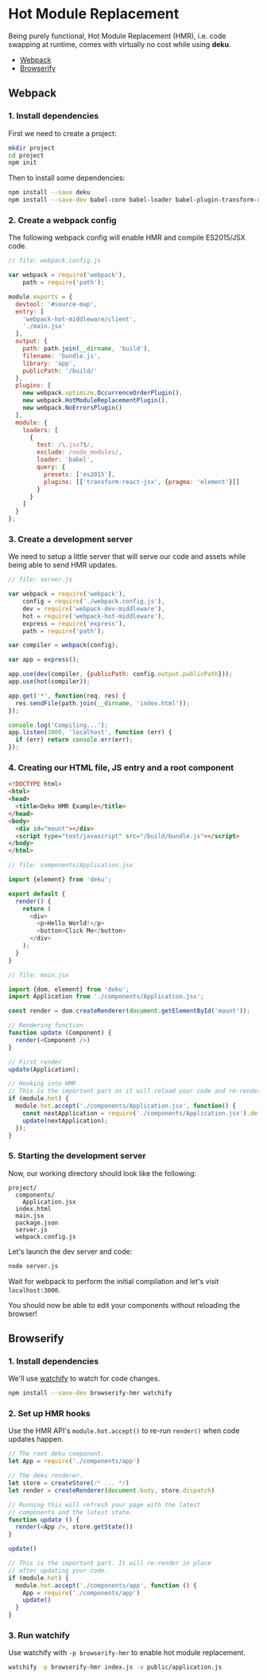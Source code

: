 # Hot Module Replacement

Being purely functional, Hot Module Replacement (HMR), i.e. code swapping at runtime, comes with virtually no cost while using **deku**.

* [Webpack](#webpack)
* [Browserify](#browserify)

## Webpack

### 1. Install dependencies

First we need to create a project:

```bash
mkdir project
cd project
npm init
```

Then to install some dependencies:

```bash
npm install --save deku
npm install --save-dev babel-core babel-loader babel-plugin-transform-react-jsx babel-preset-es2015 express webpack webpack-dev-middleware webpack-hot-middleware
```

### 2. Create a webpack config

The following webpack config will enable HMR and compile ES2015/JSX code.

```js
// file: webpack.config.js

var webpack = require('webpack'),
    path = require('path');

module.exports = {
  devtool: '#source-map',
  entry: [
    'webpack-hot-middleware/client',
    './main.jsx'
  ],
  output: {
    path: path.join(__dirname, 'build'),
    filename: 'bundle.js',
    library: 'app',
    publicPath: '/build/'
  },
  plugins: [
    new webpack.optimize.OccurrenceOrderPlugin(),
    new webpack.HotModuleReplacementPlugin(),
    new webpack.NoErrorsPlugin()
  ],
  module: {
    loaders: [
      {
        test: /\.jsx?$/,
        exclude: /node_modules/,
        loader: 'babel',
        query: {
          presets: ['es2015'],
          plugins: [['transform-react-jsx', {pragma: 'element'}]]
        }
      }
    ]
  }
};

```

### 3. Create a development server

We need to setup a little server that will serve our code and assets while being able to send HMR updates.

```js
// file: server.js

var webpack = require('webpack'),
    config = require('./webpack.config.js'),
    dev = require('webpack-dev-middleware'),
    hot = require('webpack-hot-middleware'),
    express = require('express'),
    path = require('path');

var compiler = webpack(config);

var app = express();

app.use(dev(compiler, {publicPath: config.output.publicPath}));
app.use(hot(compiler));

app.get('*', function(req, res) {
  res.sendFile(path.join(__dirname, 'index.html'));
});

console.log('Compiling...');
app.listen(3000, 'localhost', function (err) {
  if (err) return console.err(err);
});
```

### 4. Creating our HTML file, JS entry and a root component

```html
<!DOCTYPE html>
<html>
<head>
  <title>Deku HMR Example</title>
</head>
<body>
  <div id="mount"></div>
  <script type="text/javascript" src="/build/bundle.js"></script>
</body>
</html>
```

```js
// file: components/Application.jsx

import {element} from 'deku';

export default {
  render() {
    return (
      <div>
        <p>Hello World!</p>
        <button>Click Me</button>
      </div>
    );
  }
}
```

```js
// file: main.jsx

import {dom, element} from 'deku';
import Application from './components/Application.jsx';

const render = dom.createRenderer(document.getElementById('mount'));

// Rendering function
function update (Component) {
  render(<Component />)
}

// First render
update(Application);

// Hooking into HMR
// This is the important part as it will reload your code and re-render the app accordingly
if (module.hot) {
  module.hot.accept('./components/Application.jsx', function() {
    const nextApplication = require('./components/Application.jsx').default;
    update(nextApplication);
  });
}
```

### 5. Starting the development server

Now, our working directory should look like the following:

```
project/
  components/
    Application.jsx
  index.html
  main.jsx
  package.json
  server.js
  webpack.config.js
```

Let's launch the dev server and code:

```bash
node server.js
```

Wait for webpack to perform the initial compilation and let's visit `localhost:3000`.

You should now be able to edit your components without reloading the browser!

## Browserify

### 1. Install dependencies

We'll use [watchify] to watch for code changes.

```sh
npm install --save-dev browserify-hmr watchify
```

[watchify]: https://github.com/substack/watchify

### 2. Set up HMR hooks

Use the HMR API's `module.hot.accept()` to re-run `render()` when code updates happen.

```js
// The root deku component.
let App = require('./components/app')

// The deku renderer.
let store = createStore(/* ... */)
let render = createRenderer(document.body, store.dispatch)

// Running this will refresh your page with the latest
// components and the latest state.
function update () {
  render(<App />, store.getState())
}

update()

// This is the important part. It will re-render in place
// after updating your code.
if (module.hot) {
  module.hot.accept('./components/app', function () {
    App = require('./components/app')
    update()
  }
}
```

[browserify-hmr]: https://github.com/AgentME/browserify-hmr

### 3. Run watchify

Use watchify with `-p browserify-hmr` to enable hot module replacement.

```sh
watchify -p browserify-hmr index.js -o public/application.js
```
